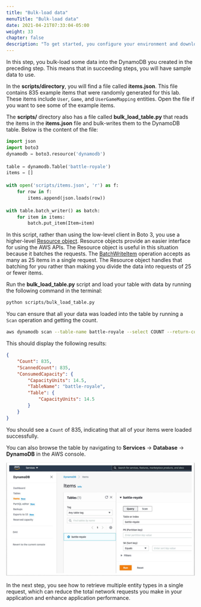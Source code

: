 ```yaml
---
title: "Bulk-load data"
menuTitle: "Bulk-load data"
date: 2021-04-21T07:33:04-05:00
weight: 33
chapter: false
description: "To get started, you configure your environment and download code that you use during the lab."
---
```



In this step, you bulk-load some data into the DynamoDB you created in the preceding step. This means that in succeeding steps, you will have sample data to use.

In the **scripts/directory**, you will find a file called **items.json**. This file contains 835 example items that were randomly generated for this lab. These items include `User`, `Game`, and `UserGameMapping` entities. Open the file if you want to see some of the example items.

The **scripts/** directory also has a file called **bulk_load_table.py** that reads the items in the **items.json** file and bulk-writes them to the DynamoDB table. Below is the content of the file:

```python
import json
import boto3
dynamodb = boto3.resource('dynamodb')

table = dynamodb.Table('battle-royale')
items = []

with open('scripts/items.json', 'r') as f:
    for row in f:
        items.append(json.loads(row))
        
with table.batch_writer() as batch:
    for item in items:
        batch.put_item(Item=item)
```

In this script, rather than using the low-level client in Boto 3, you use a higher-level [Resource object](https://boto3.amazonaws.com/v1/documentation/api/latest/guide/migration.html#resource-objects). Resource objects provide an easier interface for using the AWS APIs. The Resource object is useful in this situation because it batches the requests. The [BatchWriteItem](https://docs.aws.amazon.com/amazondynamodb/latest/APIReference/API_BatchWriteItem.html) operation accepts as many as 25 items in a single request. The Resource object handles that batching for you rather than making you divide the data into requests of 25 or fewer items.

Run the **bulk_load_table.py** script and load your table with data by running the following command in the terminal:

```sh
python scripts/bulk_load_table.py
```

You can ensure that all your data was loaded into the table by running a `Scan` operation and getting the count.

```sh
aws dynamodb scan --table-name battle-royale --select COUNT --return-consumed-capacity TOTAL
```

This should display the following results:

```json
{
    "Count": 835, 
    "ScannedCount": 835, 
    "ConsumedCapacity": {
        "CapacityUnits": 14.5, 
        "TableName": "battle-royale", 
        "Table": {
            "CapacityUnits": 14.5
        }
    }
}
```

You should see a `Count` of 835, indicating that all of your items were loaded successfully.

You can also browse the table by navigating to **Services** -> **Database** -> **DynamoDB** in the AWS console.

![BaseTableConsole](/static/images/game-player-data/core-usage/basetable-consolev2.png)

In the next step, you see how to retrieve multiple entity types in a single request, which can reduce the total network requests you make in your application and enhance application performance.